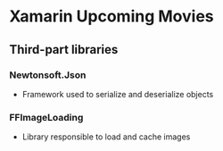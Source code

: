 # Xamarin Upcoming Movies

## Third-part libraries

### Newtonsoft.Json

- Framework used to serialize and deserialize objects

### FFImageLoading

- Library responsible to load and cache images

